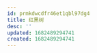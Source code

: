 ```yaml
---
id: prmkdwcdfr46et1qbl97dg4
title: 红黑树
desc: ''
updated: 1682489294741
created: 1682489294741
---
```

